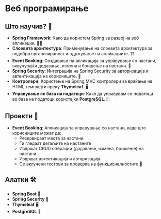 # Веб програмирање

## Што научив? 🧠
- **Spring Framework**: Како да користам Spring за развој на веб апликации. 🧑‍💻
- **Слоевита архитектура**: Применување на слоевита архитектура за подобра организираност и одржување на апликациите. 🏗️
- **Event Booking**: Создавање на апликација за управување со настани, вклучувајќи додавање, измена и бришење на настани. 📅
- **Spring Security**: Интеграција на Spring Security за авторизација и автентикација на корисниците. 🔐
- **Контролери**: Користење на Spring MVC контролери за враќање на HTML темплејти преку **Thymeleaf**. 🖥️
- **Управување со база на податоци**: Како да управувам со податоци во база на податоци користејќи **PostgreSQL**. 🗄️

## Проекти 🚀
- **Event Booking**: Апликација за управување со настани, каде што корисниците можат да:
  - Резервираат места за настани
  - Ги гледаат детаљите на настаните
  - Извршат CRUD операции (додавање, измена, бришење) на настани
  - Извршат автентикација и авторизација
  - Се вклучени тестови за проверка на функционалностите 🎉

## Алатки 🛠️
- **Spring Boot** 🌱
- **Spring Security** 🔐
- **Thymeleaf** 🖥️
- **PostgreSQL** 💾
